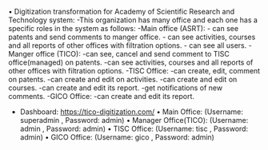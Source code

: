 <html>
	<body>
	
•	Digitization transformation for Academy of Scientific Research and Technology system:
-This organization has many office and each one has a specific roles in the system as follows:
-Main office (ASRT):
		- can see patents and send comments to manger office.
		- can see activities, courses and all reports of other offices with filtration options.
		- can see all users.
-Manger office (TICO):
		-can see, cancel and send comment to TISC office(managed) on patents.
-can see activities, courses and all reports of other offices with filtration options. 
-TISC Office:
		-can create, edit, comment on patents.
-can create and edit on activities.
-can create and edit on courses.
-can create and edit its report. 
		-get notifications of new comments.
-GICO Office:
-can create and edit its report. 
- Dashboard: https://tico-digitization.com/
•	Main Office: (Username: superadmin , Password: admin)
•	Manager Office(TICO): (Username: admin , Password: admin)
•	TISC Office: (Username: tisc , Password: admin)
•	GICO Office: (Username: gico , Password: admin)
	</body>
</html>


